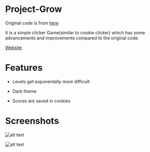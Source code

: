 # Project-Grow

Original code is from [here](https://github.com/kanton-aargau/project-grow)

It is a simple clicker Game(similar to cookie clicker) which has some advancements and improvements compared to the original code.

[Website](https://apply55gx.github.io)

# Features

- Levels get exponentally more difficult

- Dark theme

- Scores are saved in cookies


# Screenshots

![alt text](https://github.com/Apply55gx/Project-Grow/blob/master/screenshot1.PNG)

![alt text](https://github.com/Apply55gx/Project-Grow/blob/master/screenshot2.PNG)
